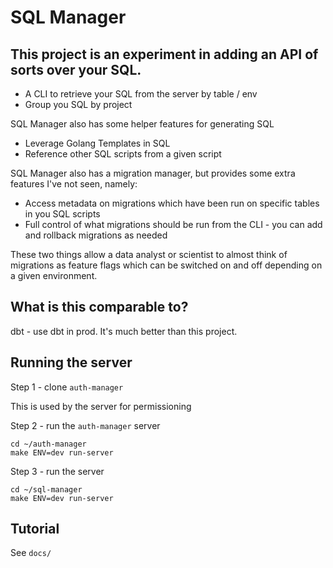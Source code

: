 # SQL Manager

## This project is an experiment in adding an API of sorts over your SQL.

* A CLI to retrieve your SQL from the server by table / env
* Group you SQL by project 

SQL Manager also has some helper features for generating SQL

* Leverage Golang Templates in SQL
* Reference other SQL scripts from a given script

SQL Manager also has a migration manager, but provides some extra features I've not seen, namely: 

* Access metadata on migrations which have been run on specific tables in you SQL scripts
* Full control of what migrations should be run from the CLI - you can add and rollback migrations as needed

These two things allow a data analyst or scientist to almost think of migrations as feature flags which can be switched on and off depending on a given environment.

## What is this comparable to?

dbt - use dbt in prod. It's much better than this project.

## Running the server

Step 1 - clone `auth-manager` 

This is used by the server for permissioning

Step 2 - run the `auth-manager` server 
```
cd ~/auth-manager
make ENV=dev run-server
```

Step 3 - run the server
```
cd ~/sql-manager
make ENV=dev run-server
```


## Tutorial

See `docs/`